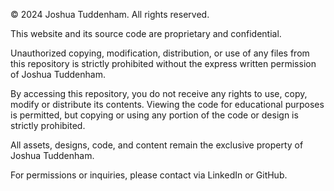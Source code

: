 © 2024 Joshua Tuddenham. All rights reserved.

This website and its source code are proprietary and confidential.

Unauthorized copying, modification, distribution, or use of any files from this repository is strictly prohibited without the express written permission of Joshua Tuddenham.

By accessing this repository, you do not receive any rights to use, copy, modify or distribute its contents. Viewing the code for educational purposes is permitted, but copying or using any portion of the code or design is strictly prohibited.

All assets, designs, code, and content remain the exclusive property of Joshua Tuddenham.

For permissions or inquiries, please contact via LinkedIn or GitHub.

